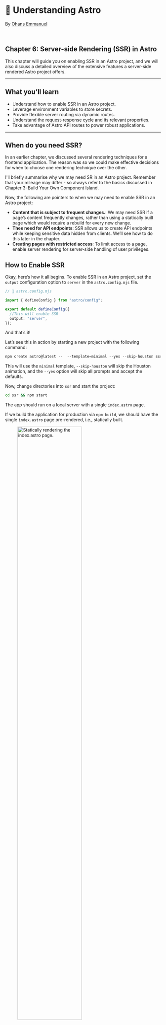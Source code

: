 # 🚀 Understanding Astro

By [Ohans Emmanuel](https://www.ohansemmanuel.com/)

<br />

## Chapter 6: Server-side Rendering (SSR) in Astro

This chapter will guide you on enabling SSR in an Astro project, and we will also discuss a detailed overview of the extensive features a server-side rendered Astro project offers.

---

## What you’ll learn

- Understand how to enable SSR in an Astro project.
- Leverage environment variables to store secrets.
- Provide flexible server routing via dynamic routes.
- Understand the request-response cycle and its relevant properties.
- Take advantage of Astro API routes to power robust applications.

---

## When do you need SSR?

In an earlier chapter, we discussed several rendering techniques for a frontend application. The reason was so we could make effective decisions for when to choose one rendering technique over the other.

I'll briefly summarise why we may need SR in an Astro project. Remember that your mileage may differ - so always refer to the basics discussed in Chapter 3: Build Your Own Component Island.

Now, the following are pointers to when we may need to enable SSR in an Astro project:

- **Content that is subject to frequent changes.**: We may need SSR if a page’s content frequently changes, rather than using a statically built page which would require a rebuild for every new change.
- **Thee need for API endpoints**: SSR allows us to create API endpoints while keeping sensitive data hidden from clients. We’ll see how to do this later in the chapter.
- **Creating pages with restricted access**: To limit access to a page, enable server rendering for server-side handling of user privileges.

## How to Enable SSR

Okay, here’s how it all begins. To enable SSR in an Astro project, set the `output` configuration option to `server` in the `astro.config.mjs` file.

```ts
// 📂 astro.config.mjs

import { defineConfig } from "astro/config";

export default defineConfig({
  //This will enable SSR
  output: "server",
});
```

And that’s it!

Let’s see this in action by starting a new project with the following command:

```ts
npm create astro@latest --  --template=minimal --yes --skip-houston ssr
```

This will use the `minimal` template, `--skip-houston` will skip the Houston animation, and the `--yes` option will skip all prompts and accept the defaults.

Now, change directories into `ssr` and start the project:

```bash
cd ssr && npm start
```

The app should run on a local server with a single `index.astro` page.

If we build the application for production via `npm build`, we should have the single `index.astro` page pre-rendered, i.e., statically built.

<figure>
    <img src="images/ch6/CleanShot%202023-04-22%20at%2007.13.56.png" width="70%" alt="Statically rendering the index.astro page." align="center">
    <figcaption><em>Statically rendering the index.astro page.</em></figcaption>
    <br><br><br>
</figure>

To re-iterate, a pre-rendered application is essentially a static site, i.e., not server-side rendered.

To initiate server-side rendering, let’s change the configuration to include the `output` property as shown below:

```js
// 📂 src/astro.config.mjs
import { defineConfig } from "astro/config";

// https://astro.build/config
export default defineConfig({
  output: "server",
});
```

If we rerun the production build, we will have an error in the console.

```She
[error] Cannot use `output: 'server'` without an adapter. Please install and configure the appropriate server adapter for your final deployment.
```

## Deploying an SSR project

The root cause of the error above is that to build your application for server-side rendering; the Astro build command must know what server you’ll eventually be deploying to.

SSR requires a server runtime, i.e., the code running within the server that renders our Astro pages. To achieve this, Astro provides adapters that match our deployment runtime.

An adapter allows Astro to do two things. First, determine the server runtime environment. Second, output a script that runs the SSR code on the specified runtime.

<figure>
    <img src="images/ch6/astro_adapter_needs.png" width="70%" alt="The Astro adapter needs.." align="center">
    <figcaption><em>The Astro adapter needs..</em></figcaption>
    <br><br><br>
</figure>

At the time of writing, the available Astro adapters are Cloudfare, Deno, Netlify, NodeJS and Vercel.

We may deploy our SSR project to any of these runtimes with natively supported adapters.

To install any of these adapters, use the command:

```bash
npx astro add [name-of-adapter]
```

`[name-of-adapter]` could be `cloudfare`, `deno`, `netlify`, `node` or `vercel`.

I recommend looking at the [official reference](https://docs.astro.build/en/guides/deploy/) for any adapters you need in your project, as it would be unreasonable to cover all of these in the book. However, we will stick to `netlify` moving on.

To add the `netlify` adapter, go ahead and enter the following command in the terminal:

```bash
npx astro add netlify
```

This will go ahead and install the adapter and update our configuration file to the following:

```js
import { defineConfig } from "astro/config";
// 👀 look here
import netlify from "@astrojs/netlify/functions";

// https://astro.build/config
export default defineConfig({
  output: "server",
  // 👀 look here
  adapter: netlify(),
});
```

Essentially, the adapter is imported in the second line of the config and added to the `adapter` property.

Now re-run the build command:

```js
npm run build
```

This will successfully build our SSR project for production by outputting `netlify` specific code snippets in the `dist` and `.netlify` directory.

Now, we’re in business 🚀

## Use the correct adapter

It goes without saying that after adding an adapter, the project should be deployed to the specified adapter, `netlify`, and not some other provider, e.g., `vercel`.

Use the correct adapter for your deployment runtime.

<figure>
    <img src="images/ch6/adapter_deploy.png" width="70%" alt="Deploying a Vercel adapter to Netlify is wrong." align="center">
    <figcaption><em>Deploying a Vercel adapter to Netlify is wrong.</em></figcaption>
    <br><br><br>
</figure>

Our actual deployment steps will vary depending on the server runtime being deployed. For example, for Netlify, we may follow the steps described in the deploy a static site in Chapter 1. These steps will be identical for similar runtimes like Vercel.

For other runtimes, the official Astro [deployment guides](https://docs.astro.build/en/guides/deploy/) do an excellent job of explaining the deployment steps required.

## SSR with static pages

With the `output` configuration property set to `server`, every page in our Astro project will be server-side rendered. However, there’s a great chance we may want one or more pages to be statically generated at build time, i.e., some pages server-side rendered and others pre-rendered.

<figure>
    <img src="images/ch6/hybrid_rendering.png width" width="50%" alt="Having a mix of server and statically rendered pages." align="center">
    <figcaption><em>Having a mix of server and statically rendered pages.</em></figcaption>
    <br><br><br>
</figure>

In such cases, we can opt-in to pre-rendering by adding `export const prerender = true` to any page that supports exporting variables, e.g., `.astro`, `.mdx` `, .ts` and `.js`.

Let’s try this out by creating a new `about.astro` page with the following content:

```js
// 📂 src/pages/about.astro

---
// 👀 note the prerender export
export const prerender = true;
---

<html lang="en">
  <head>
    <meta charset="utf-8" />
    <link rel="icon" type="image/svg+xml" href="/favicon.svg" />
    <meta name="viewport" content="width=device-width" />
    <meta name="generator" content={Astro.generator} />
    <title>Astro</title>
  </head>
  <body>
    <h1>About us</h1>
  </body>
</html>

```

With the `prerender` export, the `about` page will be statically rendered at build time, while the `index` page remains server-side rendered.

Run `npm run build` to see this in action.

<figure>
    <img src="images/ch6/CleanShot%202023-04-22%20at%2008.33.08.png" width="70%" alt="Static and server-side generated pages in the same project." align="center">
    <figcaption><em>Static and server-side generated pages in the same project.</em></figcaption>
    <br><br><br>
</figure>

---

## From Request to Response

The interaction between a client and server may be simplified in two steps:

- the client makes a **request**.
- the server sends a **response**.

The two main entities in this simplified interaction are the client request and the server response. Luckily, with server-side rendering, we may access details of the request and response object.

### The Request object

The `request` object may be accessed on the `Astro` global as shown below:

```js
---
 const request = Astro.request
---
```

The object holds Information about the current request and is represented by the standard [Request](https://developer.mozilla.org/en-US/docs/Web/API/Request) interface of the fetch API.

```js
interface Request extends Body {
    readonly cache: RequestCache
    readonly credentials: RequestCredentials;
    readonly destination: RequestDestination;
    readonly headers: Headers;
    readonly integrity: string;
    readonly keepalive: boolean;
    readonly method: string;
    readonly mode: RequestMode;
    readonly redirect: RequestRedirect;
    readonly referrer: string;
    readonly referrerPolicy: ReferrerPolicy;
    readonly signal: AbortSignal;
    readonly url: string;
    clone(): Request;
}
```

For example, we may access the request headers via `Astro.request.headers` and the current request URL as a string via `Astro.request.url`.

### The Response object

The `Response` object is the corresponding interface representing the response to a request. This is also represented by the standard [Response](https://developer.mozilla.org/en-US/docs/Web/API/Response) interface of the Fetch API.

As opposed to accessing the object on the `Astro` object, the `Response` object is created using the `Response()` constructor.

The `Response()` constructor has the following signature:

```js
new Response(body, options);
```

Where `body` defines the body for the response and `options` is an object containing custom settings to apply to the response, i.e., `status`, `statusText` and `headers`.

For example, we could update our `index` page to return a new response if we were presumably in beta - represented by a simple variable.

```js
---
const isBeta = true;

if (isBeta) {
  return new Response("app not available - check back", {
    status: 200,
    statusText: "OK!",
  });
}
---

<html lang="en">
  <head>
    <meta charset="utf-8" />
    <link rel="icon" type="image/svg+xml" href="/favicon.svg" />
    <meta name="viewport" content="width=device-width" />
    <meta name="generator" content={Astro.generator} />
    <title>Astro</title>
  </head>
  <body>
    <h1>We're live!</h1>
  </body>
</html>
```

Instead of returning the `HTML` page, we should now have a simple text response sent to the client.

<figure>
    <img src="images/ch6/CleanShot%202023-04-22%20at%2010.43.19.png" width="70%" alt="Returning a simple text response to the client." align="center">
    <figcaption><em>Returning a simple text response to the client.</em></figcaption>
    <br><br><br>
</figure>

There’s also a `response` object on the `Astro` global. Blimey!
However, It’s important to note that this is not the same as the `Response` object constructor. So, rewriting our example to use `Astro.response` will fail.

```js
---
const isBeta = true;

if (isBeta) {
  // ❌ This is wrong and will fail
  return new Astro.response("app not available - check back", {
    status: 200,
    statusText: "Excellent!",
  });
}
---
```

<figure>
    <img src="images/ch6/CleanShot%202023-04-22%20at%2011.28.52.png" width="70%" alt="Error: Astro.response is not a constructor." align="center">
    <figcaption><em>Error: Astro.response is not a constructor.</em></figcaption>
    <br><br><br>
</figure>

This is because `Astro.response` represents the response object initialiser. It’s used to set the `options` on the server response, i.e., `status`, `statusText` and `headers`.

For example, to set a custom header on the server response, we could do the following:

```js
// 📂 src/pages/index.astro
---
Astro.response.headers.set("beta_id", "some_header_value");
---

<html lang="en">
  <head>
    <meta charset="utf-8" />
    <link rel="icon" type="image/svg+xml" href="/favicon.svg" />
    <meta name="viewport" content="width=device-width" />
    <meta name="generator" content={Astro.generator} />
    <title>Astro</title>
  </head>
  <body>
    <h1>We're live!</h1>
  </body>
</html>

```

The server will return the `HTML` page and our custom `beta_id` header.

<figure>
    <img src="images/ch6/CleanShot%202023-04-22%20at%2011.31.50.png" width="70%" alt="Setting a custom header on the server response." align="center">
    <figcaption><em>Setting a custom header on the server response.</em></figcaption>
    <br><br><br>
</figure>

### Redirect response

It is pretty common to receive a client request and perform a redirect on the server.

There are two ways to achieve this in Astro.

The first is to leverage the standard `Response` object via `Response.redirect`.

Consider a case where we want to redirect a user to another page if they are not logged in, as shown below:

```js
{/** 📂 src/index.astro **/}
---
const getIsLoggedOut = () => true;
const isLoggedOut = getIsLoggedOut();

if (isLoggedOut) {
  return Response.redirect(`${Astro.request.url}about`, 307);
}
---
```

In this example, we call `Response.redirect` while passing it a redirect URL and a status code, i.e.:

```js
Response.redirect(URL, status);
```

It’s important to note that the `URL` in this case is an absolute path. Hence constructing from `Astro.request.url` that points to the absolute base path, e.g., `http://localhost:3001/`.

When logged out, the user will be redirected to the `about` page and the optional status code `307` indicates a temporary redirect.

As we’ve seen above, constructing the absolute URL could get unnecessarily complex. Luckily, there’s an alternative way to perform a redirect.

We may also leverage the `Astro.redirect` method to redirect to another page. For example, we could rewrite our solution to use `Astro.redirect` as shown below:

```js
---
const getIsLoggedOut = () => true;
const isLoggedOut = getIsLoggedOut();

if (isLoggedOut) {
  return Astro.redirect("/about", 307);
}
---
```

We have a much simpler API here. We can redirect by just passing the relative path to redirect to. The status code is also optional here.

> It’s important to note that redirects should be done in page components, I.e., not inside other components, e.g., layouts or base components.

### Utilities for manipulating cookies

In SSR mode, we may need to read or manipulate cookies. Well, Astro’s got us covered with `Astro.cookies`. This contains utilities for reading and using cookies in SSR mode.

Consider the examples of retrieving a cookie:

```js
//Get an AstroCookie object
const cookieObject = Astro.cookies.get("coooookiee");

// Get the string value of the cookie
const cookieValue = cookieObject.value;

// Parse the cookie value via JSON.parse. Returns an object if the cookie is a valid JSON. It throws an error otherwise.

const cookieJSON = cookieObject.json();

// Parse the cookie value as a Number
const cookieNumber = cookieObject.number();

// Parse the cookie as a boolean
const cookieBoolean = cookieObject.boolean();
```

That’s a lot of flexibility!!

We may also check if a cookie exists with the `has` method, as shown below:

```js
// check if the "cooooookies" cookie exists. returns a boolean
const hasCookie = Astro.cookies.has("cooooookies");
```

It is also possible to set a cookie as shown below:

```js
// Set a cookie
Astro.cookies.set("cooookiees", "the-cookie-value");
```

The signature for `Astro.cookies.set` is shown below:

```js
// Astro.set(key, value, options)
key: string,
value: string | number | boolean | object,
options?: CookieOptions) => void
```

Note how different cookie value types may be set and additional cookie [options](https://www.npmjs.com/package/cookie#options-1) passed if needed, e.g., `domain`, `encode`, `expires`, `maxAge` or `httpOnly`.

### The request IP address

Understanding [IP addresses](https://en.wikipedia.org/wiki/IP_address) is beyond the scope of this book. However, we may gain access to the request’s IP address on the server via the `Astro.clientAddress` property.

Below’s a simple example:

```js
---
const ip = Astro.clientAddress;
---

<div>Your IP address is: {ip}</div>
```

---

## Environment variables

If you’re completely new to environment variables, you might the thinking, _"Oi, what are Environment variables, and why should I care?"_

Generally speaking, environment variables help us store important information like API keys or sensitive data without ever having to reveal them to clients accessing your application.

Like any secret, Environment variables can be arguably slightly tricky to handle. You need to know exactly where to find them, how to use them, and most importantly, how to keep them safe from prying eyes.

### Retrieving environment variables

In Astro, environment variables are accessed on the `import.meta.env` object.

So, for example, if we had a `CAT_API_TOKEN` value, we would access it as follows:

```js
---
import.meta.env.CAT_API_TOKEN
---
```

If you’re conversant with environment variables in node environments, you’ll notice that this differs from the classic `process.env` object. Astro leverages Vite, which uses the [import.meta](https://developer.mozilla.org/en-US/docs/Web/JavaScript/Reference/Operators/import.meta) Javascript feature.

### Default environment variables

We all have secrets.

I’m not quite sure of that. Let me rephrase: most people have secrets.

Similarly, every Astro project has some default secrets, aka environment variables, out of the box. Consider the defaults below:

```js
// Get the mode the Astro site is running in: "development" | "production"
import.meta.env.MODE;

// Is the site running in production? returns true or false
import.meta.env.PROD;

// Is the site running in development? returns true or false
import.meta.env.DEV;

// The base URL of the Astro site
import.meta.env.BASE_URL;

// Get the final deployed URL of the Astro site
import.meta.env.SITE;

// Get prefix for Astro-generated asset links
import.meta.env.ASSETS_PREFIX;
```

For `import.meta.env.BASE_URL`, it’s important to note that this will default to `/` except explicitly stated in the project configuration. e.g.:

```js
import { defineConfig } from "astro/config";

export default defineConfig({
  base: "/docs",
});
```

Astro will now use `/docs` as the root for our pages and assets in the development and production build.

Similarly, `import.meta.env.SITE` relies on the `site` property set in the astro config, e.g.:

```js
import { defineConfig } from "astro/config";

export default defineConfig({
  site: "https://www.ohansemmanuel.com",
});
```

Astro will use this full URL to generate the site’s sitemap and canonical URLs where relevant.

`import.meta.env.ASSETS_PREFIX` also relies on the `build.assetsPrefix` option set in the project’s config, e.g.:

```js
import defineConfig from "astro/config";

export default defineConfig({
  build: {
    assetsPrefix: "https://cdn.example.com",
  },
});
```

This can be used if assets are served from a different domain than the current site, e.g., with the `https://cdn.example.com` prefix, assets will be fetched from `https://cdn.example.com/_astro/...`. This implies the files in the default astro build directory `./dist/astro` must be uploaded to the CDN directory to serve the assets.

Phew! Out with the secrets!

### Creating environment variables

It doesn’t do a lot of good if we can’t create our own secrets. Heck, it helps with the mystic.

The most common way to create environment variables is to use `.env` files.

For example, let’s go ahead and create a `.env` file in the root directory of our project directory with the following content:

```js
// 📂 src/.env
CAT_API_TOKEN = "this-is-the-cat-production-token";
```

We may then access the secret server-side via `import.meta.env.CAT_API_TOKEN`.

I must mention that exposing certain environment variables to the client (browser) is possible. To do this, prefix the environment variable with a `PUBLIC_`, e.g.:

```js
PUBLIC_INSENSITIVE_TOKEN = "this-is-public";
```

`PUBLIC_INSENSITIVE_TOKEN` will now be accessible both on the server and client. That’s an open secret. Anyone, and I mean anyone, can see your dirty laundry here. Only use this for insensitive environment variables.

Remember that environment variables are only available in server-side code by default. Prefix environment variables with `PUBLIC_` to expose them to the client.

It is also possible to run your project and provide environment variables from the CLI, as shown below:

```bash
CAT_API_TOKEN="this-is-the-cat-production-token npm run dev"
```

In this case, `CAT_API_TOKEN` will be available both server-side and client-side. Use with caution. We only tell people we trust secrets and never blindly trust a client, e.g., a user browser.

### Typescript IntelliSense

We don't get Typescript IntelliSense support if we attempt to access `CAT_API_TOKEN` in `pages/index.astro` after creating the `.env` file.

<figure>
    <img src="images/ch6/CleanShot%202023-04-23%20at%2009.44.07.png" width="70%" alt="No Typescript IntelliSense for our custom environment variable." align="center">
    <figcaption><em>No Typescript IntelliSense for our custom environment variable.</em></figcaption>
    <br><br><br>
</figure>

We’re pro developers; come on. Let’s fix this.

We’ll find a `src/env.d.ts` file with projects started with an Astro template. Otherwise, go ahead and create one.

Here’s the initial content of the file if it already exists:

```ts
/// <reference types="astro/client" />
```

Let’s extend the default `ImportMeta` interface that provides type definitions for `import.meta.env` by adding the following:

```ts
interface ImportMetaEnv {
  readonly CAT_API_TOKEN: string;
  // add other custom env variables...
}
```

And voila! Typescript knows our secrets - for the better.

<figure>
    <img src="images/ch6/CleanShot%202023-04-23%20at%2009.50.10.png" width="70%" alt="Typescript IntelliSense activated." align="center">
    <figcaption><em>Typescript IntelliSense activated.</em></figcaption>
    <br><br><br>
</figure>

---

## Dynamic routes

Static routes are arguably easy to reason about. For example, `.astro`, `.md` and `.mdx` files in `src/pages` will automatically become pages on our website.

However, sometimes we require dynamic routes to prevent repetition. This typically happens when we have different routes with minimal UI changes between them.

For example, if we were selling products on our website, we would have a different route for each product.

```ts
// example routes for different products
www.example.com/product/understanding-astro
www.example.com/product/astro-a-to-z
www.example.com/product/astro-for-beginners
www.example.com/product/fullstack-astro
```

```ts
// ❌ Providing multiple pages for each product
/pages/understanding-astro.astro
/pages/astro-a-to-z
/pages/astro-for-beginners
/pages/fullstack-astro
```

The URL structure of the product pages could be represented by `www.example.com/product/${name}` where `name` means the product’s name.

Instead of creating different pages to represent each product, we may dynamically handle the product routing in one of two ways.

### 1. Named parameters

We could represent the variables in the route path with a named parameter surrounded by square brackets. For example, creating a file in the `pages` directory as follows:

```js
/pages/products/[product].astro
```

We may then grab the `product` path value on the page as follows:

```js
{
  /** 📂 src/pages/[product].astro **/
}
<h1>{Astro.params.product}</h1>;
```

Alternatively:

```js
---
 const {product} = Astro.params
---

<h1>{product}</h1>
```

Now if we visit the `/products/understanding-astro` page, we should have the title of the product displayed.

<figure>
    <img src="images/ch6/CleanShot%202023-04-24%20at%2010.25.23.png" width="70%" alt="Grabbing dynamic route path values." align="center">
    <figcaption><em>Grabbing dynamic route path values.</em></figcaption>
    <br><br><br>
</figure>

In most cases, our variable path parameter will include a unique identifier, e.g., `/pages/products/[id].astro`.

The same routing works.

It is also possible to leverage multiple named parameters in the route path, as shown below:

```js
{/** /products/[product]_[id].astro **/}
<h1>Product name: {Astro.params.product}</h1>
<h1>Product id: {Astro.params.id}</h1>
```

This will be matched with a URL similar to `/products/understanding-astro_09u34359534530903453450`

<figure>
    <img src="images/ch6/CleanShot%202023-04-24%20at%2010.31.22.png" width="70%" alt="Matching multiple route named parameters." align="center">
    <figcaption><em>Matching multiple route named parameters.</em></figcaption>
    <br><br><br>
</figure>

### 2. Rest parameters

Rest parameters provide ultimate flexibility in our URL routing. For example, we may use `[...path]` to match file paths of any depth. Where `path` could be represented by any string, e.g., `[...file]` or `[...somestring]`.

Consider the following product pages:

```js
/products/product-id
/products/category/product-id/
/products/types/category/product-id
```

The routes above will all be matched by the page `pages/product/[...path].astro`, and we can access the full dynamic string path within our code.

For example, create a file in `/pages/product/[...path].astro` with the following content:

```js
---
const { path } = Astro.params;
console.log({ path });
---

<h1>Hello there</h1>
```

For the paths above, the `path` variable corresponds to `product-id`, `category/product-id` and `types/category/product-id`.

With much power comes much responsibility.

With the increased flexibility rest path parameters provide comes the responsibility of handling the paths in our code. For example, consider how we may handle the multiple product paths below:

```js
---
// Get the dynamic route path
const { path } = Astro.params;

// Hold a list of all expected paths and corresponding data, e.g., title.
const page = [
  {
    path: undefined,
    title: "View all products"
  },
  {
    path: "product-id",
    title: "Some Product",
  },
  {
    path: "category/product-id",
    title: "Some Product Category Item",
  },
  {
    path: "types/category/product-id",
    title: "Some Product Type Category Item",
  },
];

//Is this a valid path? i.e., exists in our list?
const relevantPageDetails = page.find((v) => v.path === path);

if (!relevantPageDetails) {
  // redirect if the dynamic page isn't valid.
  return Astro.redirect("/404");
}
---

// render the title of the page
<h1>{relevantPageDetails.title}</h1>
```

<figure>
    <img src="images/ch6/CleanShot%202023-04-24%20at%2012.42.28@2x.png" width="70%" alt="Rendering rest parameter routes." align="center">
    <figcaption><em>Rendering rest parameter routes.</em></figcaption>
    <br><br><br>
</figure>

It’s important to note that if the `path` is undefined, the root path will be matched, i.e., corresponds to `pages/product`.

While this demonstrates using rest paths in server-side rendered pages, it is a contrived example where we’ve assumed the literal string “product-id”.

In the real world, the literal string will be represented by different product id strings rather `product-id`; and we might not know what these are ahead of time!

As we’ve done in the previous solution, keeping a massive list of all product IDs in our application becomes unmaintainable.

For this use case, one way to achieve this would be to update our solution to have sufficiently complex matching logic, e.g., via regular expressions, because we don’t know the product IDs beforehand.

```js
---
const { path = "index" } = Astro.params;

const page = [
  {
    match: /some-regex/,
    title: "View all products",
  },
  {
    match: /some-regex/,
    title: "Some Product",
  },
  {
    match: /some-regex/,
    title: "Some Product Category Item",
  },
  {
    match: /some-regex/,
    title: "Some Product Type Category Item",
  },
];

const relevantPageDetails = page.find((v) => path.match(v.match));

if (!relevantPageDetails) {
  return Astro.redirect("/404");
}
---

<h1>{relevantPageDetails.title}</h1>
```

As a matter of personal preference, I’ve sworn a blood oath to avoid path rest parameters for multiple SSR page paths when I can’t deterministically determine the path variables beforehand.

Simple is sometimes better.

In this case, I suggest separating the pages, i.e., creating multiple directories and letting the default Astro automatic routing kick in.

For example, match the path `category/product-id` by creating a page in `category/[id]` and `types/category/[id]` to match the route `types/category/product-id`.

They can also be composed with a common layout or shared components if they have identical user interfaces.

### Priority order

As we’ve discussed, URL paths can be matched in different ways, which begs the question, what happens when different file paths match the same URL path in our project?

Well, Astro needs to make a decision, and that’s following the priority list below:

1. Static routes, i.e., without path parameters, have the highest priority, e.g., `/pages/products/this-is-a-product`.
2. Dynamic routes with named parameters have the next priority, e.g., `/pages/products/[id]`.
3. Dynamic routes with rest parameters have the lowest priority, e.g., `/pages/products/[...path]`.
4. Following the above, any ties will be resolved alphabetically.

<figure>
    <img src="images/ch6/route_priority.png" width="70%" alt="Route priority order from first to last." align="center">
    <figcaption><em>Route priority order from first to last.</em></figcaption>
    <br><br><br>
</figure>

---

## Server endpoints

Server endpoints are like the secret weapons in our arsenal when running server-side functions.

They can be used as REST API endpoints to run functions such as database access, authentications, and verifications without exposing sensitive data to the client, i.e., we can securely execute code on the server at runtime in these functions.

Consider the current state of our project with a `page/products` directory. What if we wanted to create an API route to handle some client requests? How would we do this?

### Creating server endpoints

To create an API route in the `server` output mode, create a `.ts` or `.js` file within the `pages` directory. Optionally, you may see endpoints created with the type of data the endpoint returns in the file name, e.g., `.json.ts`

I prefer to keep server endpoints simple and omit additional file names. Let’s go ahead and create an `api.ts` file and handle incoming `GET` requests as shown below:

```js
// 📂 pages/products/api
import type { APIRoute } from "astro";

export const get: APIRoute = (ctx) => {
  return {
    body: JSON.stringify({
      message: "Hello world",
    }),
  };
};
```

- Note the `APIRoute` type used on the `get` function. This represents the API route function type definition.
- Every API route function receives a context object, e.g., represented by `ctx`. The [context object](https://docs.astro.build/en/reference/api-reference/#endpoint-context) contains relevant properties we’ll take a look at shortly.
- As shown above, an API route function can return a response with a `body`. The complete response form is shown below:

  ```js
  {
     body: string
     encoding?: 'ascii' | 'utf8' | 'utf-8' | 'utf16le' |
  		 'ucs2' | 'ucs-2' | 'base64' | 'base64url' |
  		  'latin1' | 'binary' | 'hex'
  }
  ```

  We may also return a standard response via the Response object as shown below:

  ```js
  import type { APIRoute } from "astro";

  export const get: APIRoute = (ctx) => {
    return new Response(
      JSON.stringify({
        message: "Hello world",
      }),
      {
        status: 200,
      }
    );
  };
  ```

### Request details

Accessing details of the request object is a breeze with API routes. For example, we may access the request object on the context object to check its headers, as shown below:

```js
import type { APIRoute } from "astro";

export const get: APIRoute = (ctx) => {
  // check for an Authorization header on the request
  const auth = ctx.request.headers.get("Authorization");

  // The user is unauthorised to get this resource
  if (!auth) {
    return new Response(JSON.stringify({ message: "Unauthorized" }), {
      status: 401,
    });
  }

  return new Response(JSON.stringify({ message: "Hello world" }), {
    status: 200,
  });
};
```

We could also destructure properties of the context object, e.g., the request object, as shown below:

```js
export const get: APIRoute = ({ request }) => {
  // ...
};
```

While getting the `request` object is great, consider the complete list of properties available on the endpoint context object:

```js
export const get: APIRoute = ({
  url,
  site,
  params,
  request,
  cookies,
  generator,
  redirect,
  clientAddress,
}) => {
  return new Response(JSON.stringify({ message: "Hello world" }), {
    status: 200,
  });
};
```

Some of these should be familiar from discussing the request and response objects on the `Astro` global; however, here’s a quick breakdown:

The alien properties here are `generator`, `url` and `params`.

`generator` is easy to reason about, while `url` represents a [URL](https://developer.mozilla.org/en-US/docs/Web/API/URL) object constructed from `request.url` i.e., identical to `new URL(request.url)`. It’s worth mentioning that a similar object may be accessed on the `Astro` global via `Astro.url`. This could come in handy in static pages.

What about `params`? Well, that requires a separate section when we discuss dynamic routes.

### Dynamic routes

The dynamic route fabric on pages works the same magic on API endpoints.

For example, our API endpoint is in the `pages/products/api` file. What if we wanted client requests to be made in the format: `GET /api/products/${id}`?

Did you notice the variable `id`?

In this case, we may leverage dynamic routes as shown below:

```js
// 📂 pages/api/products/[id]

import type { APIRoute } from "astro";

export const get: APIRoute = async (ctx) => {
  // Get the product ID
  const productId = ctx.params.id;

  try {
    const response = await fetch("https://fakestoreapi.com/products/1");
    const data = await response.json();

    return new Response(
      JSON.stringify({
        ...data,
        // Add the ID in the response body
        id: productId,
      }),
      {
        status: 200,
      }
    );
  } catch (error) {
    return new Response(
      JSON.stringify({
        message: "An error occurred.",
      }),
      {
        status: 500,
      }
    );
  }
};
```

I might have sprung a surprise on you in the code block above! However, the main difference here is we’re reaching out to some external API (think fetching data from a database) and sending the response back to the client.

Another critical point is to notice how the specific id is retrieved from `ctx.params.id`, where `ctx` represents the context object.

If we make a GET request to `api/products/astro-book-001`, we should have some data returned to the client.

<figure>
    <img src="images/ch6/CleanShot%202023-04-25%20at%2008.57.00@2x.png" width="70%" alt="Testing the product API on hopscotch.io" align="center">
    <figcaption><em>Setting a custom header on the server response.</em></figcaption>
    <br><br><br>
</figure>

Note how whatever “id” is passed in the request path is rightly retrieved, e.g., `astro-book-001`.

<figure>
    <img src="images/ch6/CleanShot%202023-04-25%20at%2008.49.31@2x.png" width="70%" alt="The product ID returned in the JSON response." align="center">
    <figcaption><em>The product ID returned in the JSON response.</em></figcaption>
    <br><br><br>
</figure>

To re-iterate, we can get the path segments in the dynamic route pattern via `context.params` and voila! We have our use case resolved.

Passing query parameters to `GET` requests is not unheard of in the real world. Heck, it’s quite an everyday use case!

Assuming the following client request `GET api/products/astro-book-001?version=2&publishedDate=2023-06-12`, how would we handle this?

It’s important to note that `version` and `publishedDate` will not be present in `context.params`. However, we can grab these from the `URL` object as shown below:

```js
// 📂 pages/api/products/[id]
export const get: APIRoute = async (ctx) => {
  const productId = ctx.params.id;

  // retrieve relevant search parameters, aka URL query parameters
  const searchParams = ctx.url.searchParams;
  const version = searchParams.get("version");
  const publishedDate = searchParams.get("publishedDate");

  try {
    const response = await fetch("https://fakestoreapi.com/products/1");
    const data = await response.json();

    // Return a new response with the retrieved
    // "version" and "publishedDate"
    return new Response(
      JSON.stringify({
        ...data,
        version,
        publishedDate,
        id: productId,
      }),
      {
        status: 200,
      }
    );
  } catch (error) {
    return new Response(
      JSON.stringify({
        message: "An error occurred",
      }),
      {
        status: 500,
      }
    );
  }
};
```

The crux of the solution is the following:

```js
// retrieve relevant search parameters, aka URL query parameters
const searchParams = ctx.url.searchParams;
const version = searchParams.get("version");
const publishedDate = searchParams.get("publishedDate");
```

<figure>
    <img src="images/ch6/CleanShot%202023-04-25%20at%2009.13.04@2x.png" width="70%" alt="Retrieving query parameters in a server endpoint." align="center">
    <figcaption><em>Retrieving query parameters in a server endpoint.</em></figcaption>
    <br><br><br>
</figure>

### Dedicated api directory

At the time of writing, API routes must live in the `pages` directory with appropriate file endings, e.g., `.ts` or `.js`.

For example, you can have `pages/anyFileName.js` act as a server endpoint.

However, I find it easier (and better) to have my server API routes in a dedicated `pages/api` directory instead of mixing these in other page routes.

One advantage to this is potentially making it easier to redirect a subdomain to a single path for all API routes, e.g., redirect `api.my-website.com/...` to `my-website.com/api/...`.

On the flip side, an arguable downside is we break the collocation of other routes, e.g., standard pages such as `pages/products/...` will have their associated API route in `api/products/...`. This is a downside and a trade-off I happily make in production applications.

### Supporting other HTTP methods

All our examples so far have used the `get` method within our API routes. However, Astro does support all the other HTTP methods, such as `post` or `delete`.

Consider the following example that extends our `api/products/${id}` endpoint to include more methods:

```js
import type { APIRoute } from "astro";

// Handle client GET requests
export const get: APIRoute = async (ctx) => {
  const productId = ctx.params.id;
  try {
    // fetch remote resource
    const response = await fetch("https://fakestoreapi.com/products/1");
    const data = await response.json();

    // return data, and the id param
    return new Response(
      JSON.stringify({
        ...data,
        id: productId,
      }),
      {
        status: 200,
      }
    );
  } catch (error) {
    return new Response(
      JSON.stringify({
        message: "An error occurred",
      }),
      {
        status: 500,
      }
    );
  }
};

/**
 * Handle "DELETE" requests
 * "delete" is a reserved word in Javascript. Hence, the function name "del"
 */
export const del: APIRoute = async (ctx) => {
  const productId = ctx.params.id;
  try {
    const response = await fetch("https://fakestoreapi.com/products/1", {
      method: "DELETE",
    });
    const data = await response.json();

    return new Response(
      JSON.stringify({
        id: productId,
        message: "deleted",
        title: data.title,
      }),
      {
        status: 202,
      }
    );
  } catch (error) {
    return new Response(
      JSON.stringify({
        message: "An error occurred",
      }),
      {
        status: 500,
      }
    );
  }
};

/**
 * Handle "POST" requests
 */
export const post: APIRoute = async (ctx) => {
  // Get the POST body data
  const data = await ctx.request.json();

  return new Response(
    JSON.stringify({
      message: "Created",
      data,
    })
  );
};
```

Go ahead and give these a try!

<figure>
    <img src="images/ch6/CleanShot%202023-04-25%20at%2008.53.33@2x.png" width="70%" alt="Making a POST request to our server endpoint." align="center">
    <figcaption><em>Making a POST request to our server endpoint.</em></figcaption>
    <br><br><br>
</figure>

As a fallback to handle other HTTP methods, we can provide an `all` function to match methods that don’t have a corresponding exported function. Consider the example below:

```js
...
export const all: APIRoute = async (ctx) => {
  // Get the request method
  const method = ctx.request.method;

  // Return a response
  return new Response(
    JSON.stringify({
      method,
      message: "Unsupported HTTP method",
    }),
    {
      status: 501, // unsupported
    }
  );
};
```

This will match unhandled methods in our implementation, such as `PATCH` requests.

<figure>
    <img src="images/ch6/CleanShot%202023-04-25%20at%2008.56.25@2x.png" width="70%" alt="Handling unsupported methods in a server endpoint." align="center">
    <figcaption><em>Handling unsupported methods in a server endpoint.</em></figcaption>
    <br><br><br>
</figure>

---

## Streams, oh streams

I’ve chosen a playful title for this section as it involves a relatively lesser-known feature of Astro: server streaming.

### What is server streaming?

Generally speaking, SSR refers to generating HTML on the server and sending that to a browser in response to a request.

In theory, we may break this off into distinct steps:

- Browser requests a page
- The server renders the page (and every associated data)
- The server returns the **fully formed page** to the browser
- The browser renders the page

<figure>
    <img src="images/ch6/send_full_page.png" width="70%" alt="Server sending a fully formed page to the client." align="center">
    <figcaption><em>Server sending a fully formed page to the client.</em></figcaption>
    <br><br><br>
</figure>

What’s important here is to note that the server generates the page’s full HTML, and only then does it send the HTML to the browser.

Now, consider a different approach.

In most cases, certain parts of the HTML page are static and could be sent from the server immediately, i.e., without relying on fetching all the relevant data.

What if the server could transmit the `HTML` to the browser as it creates the page server side?

<figure>
    <img src="images/ch6/server_send_chunks.png" width="70%" alt="The server sends partial chunks to the browser." align="center">
    <figcaption><em>The server sends partial chunks to the browser.</em></figcaption>
    <br><br><br>
</figure>

This is the crux of streaming: stream HTML to a browser as the server generates the HTML.

### Why should we bother?

In theory, browsers can render partial HTML[^1] and support receiving and rendering HTML data in chunks. Users can view and interact with a page as it streams rather than waiting for the full page to be sent as one big chunk.

Different applications will need various workarounds. However, streaming improves server overhead. The server doesn’t need as much memory to buffer entire pages. It’ll incrementally send page data to the browser releasing memory to handle more requests and consequently save overhead costs. This is a great argument to convince your boss that streaming is good for the company’s wallets (except your company plays the silly game of _burning as much cash as possible_).

### Streaming is easy yet difficult

I’ve sung praises of streaming. It is conceptually easy to reason about. However, in practice is not unlikely to experience some difficult use cases.

A great example is considering the `<title>` of a page that goes in our HTML’s `<head>`. Typically, the `<head>` is one of the first elements we stream to the browser. However, some elements within the `<head>` could very well be dynamic, e.g., we may have a `<title>` in the form `<title>{product name} fetched from the server<title>`.

What’s likely to happen is we stream a stale `<title>` before we eventually get the product name from the database (assuming the database is the external source of data here).

This out-of-order streaming represents some of the most common issues we may face in practice. In this example, we may provide a generic `<title>` placeholder and continue streaming.

Once the data becomes available server-side, we may stream a tiny `<script>` that updates the page title to the desired value.

Okay, that’s enough backstory! Next, let’s dig into streaming in Astro!

### Server streaming in Astro

Now that you’re convinced (not confused) about the importance of server streaming let’s explore how streaming in Astro works.

Perhaps the most important thing to know is that Astro supports streaming by default. Yes, you heard that right. Browsers also natively support HTML streaming.

Essentially, within the Astro template, Astro will stream out HTML that occurs before hitting an async boundary.

For example, consider the basic page with a `<LoadPets/>` component responsible for fetching and rendering some pet data from a database.

```js
---
import LoadPets from '../components/LoadPets.astro'
---

<html>
 <head>
   <title> Petsssss! </title>
 </head>
 <body>
   <h1>This is a pet site</h1>
   <p> Consider how pets are awesome ... </p>
   <LoadPets />
 </body>
</html>
```

In this contrived example, Astro will steam out the `<head>`, `<h1>` and `<p>` sections to the browser before stopping to fetch the data in `<LoadPets />` and then stream its result to the browser when ready.

Let’s explore a visual example.

Update the `ssr` project to have a new `streaming.astro` page with the following content:

```js
---
import Block from "../components/Block.astro";
---

<html>
  <head>
    <title>Streaming</title>
  </head>
  <body>
    <Block text="Block #1" delay={1000} />
    <Block text="Block #2" delay={2000} />
    <Block text="Block #3" delay={3000} />
    <Block text="Block #4" delay={4000} />
    <Block text="Block #5" delay={5000} />
  </body>
</html>

```

The `<Block/>` component receives a `text` and a `delay` prop. `delay` represents how long to wait before rendering its template, i.e., simulating some network request call.

Here’s the `<Block/>` component:

```js
{/** 📂 src/components/Block.astro **/}
---
import { sleep } from "../sleep";

interface Props {
  text: string;
  delay: number;
}

const { text, delay } = Astro.props;

await sleep(delay);
---

<div>
  {text}
</div>

<style>
  div {
    margin: 1rem 0;
    padding: 2rem 6rem;
    border-radius: 10px;
    background-color: blanchedalmond;
  }
</style>
```

Where `sleep` is a utility as follows:

```js
// 📂 src/sleep.ts
export const sleep = (delay: number) =>
  new Promise((r) => setTimeout(r, delay));
```

Now, go to the Chrome browser and visit the `/streaming` route to view the wonders of streaming.

<figure>
    <img src="images/ch6/CleanShot%202023-04-26%20at%2011.47.56.png" width="70%" alt="Initial block streamed while awaiting Block #2." align="center">
    <figcaption><em>Initial block streamed while awaiting Block #2.</em></figcaption>
    <br><br><br>
</figure>

Each block of content comes in one at a time!

It’s important to note that we don’t have to abstract the async bits into components. Streaming equally works with standard promises within the Astro template:

```js
---
import Block from "../components/Block.astro";
import { sleep } from "../sleep";

const block5Promise = async () => {
  await sleep(1000);
  return "Block #5";
};
---

<html>
  <head>
    <title>Streaming</title>
  </head>
  <body>
    <Block text="Block #1" delay={1000} />
    <Block text="Block #2" delay={1000} />
    <Block text="Block #3" delay={1000} />
    <Block text="Block #4" delay={1000} />
    <p>{block5Promise}</p>
  </body>
</html>
```

### Taking advantage of streaming

Since Astro supports streaming by default, understanding and applying it is the first step to taking advantage of streaming.

Consider the following example:

```js
---
import { sleep } from "../sleep";

const getSomeData = async () => {
  await sleep(1000);
  return "some data ";
};

const getSomeOtherData = async () => {
  await sleep(200);
  return "another data";
};

const data = await getSomeData();
const otherData = await getSomeOtherData();
---

<html>
  <head>
    <title>Product</title>
  </head>
  <body>
    <h2>A name</h2>
    <p>{data}</p>
    <h2>A fact</h2>
    <p>{otherData}</p>
  </body>
</html>
```

In the example above, we presumably need to fetch two resources, `data` and `otherData`. However, our solution blocks streaming. We wait for `await getSomeData()` and `await getSomeOtherData()` before sending the full page to the browser.

If we wanted to take advantage of server streaming, we could either render the promises directly within the markup:

```js
---
import { sleep } from "../sleep";

const getSomeData = async () => {
  await sleep(1000);
  return "some data ";
};

const getSomeOtherData = async () => {
  await sleep(200);
  return "another data";
};
---

<html>
  <head>
    <title>Product</title>
  </head>
  <body>
    <h2>A name</h2>
    <p>{getSomeData}</p>
    <h2>A fact</h2>
    <p>{getSomeOtherData}</p>
  </body>
</html>
```

Or extract the data fetching to child components:

```js
---
import Data from '../components/Data.astro'
import OtherData from '../components/OtherData.astro'
---

<html>
  <head>
    <title>Product</title>
  </head>
  <body>
    <h2>A name</h2>
    <!-- Handle fetch of data in <Data /> -->
    <Data />
    <h2>A fact</h2>
    <!-- Handle other data fetch in <OtherData /> -->
    <OtherData />
  </body>
</html>
```

Excellent!

## Conclusion

Server-side rendering is powerful and opens up many opportunities in our application. However, with much power comes responsibility. So, before considering making every page in your application server-rendered, consider the PROs and CONs (e.g., as discussed in Chapter 3). Then, make the right decision for your application — that’s where true responsibility lies. And do not forget to leverage hybrid rendering where possible.

[^1]: [https://en.wikipedia.org/wiki/Incremental_rendering](https://en.wikipedia.org/wiki/Incremental_rendering)
